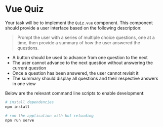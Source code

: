# Vue Quiz

Your task will be to implement the `Quiz.vue` component. This component should provide a user interface based on the following description:

> Prompt the user with a series of multiple choice questions, one at a time, then provide a summary of how the user answered the questions.

- A button should be used to advance from one question to the next
- The user cannot advance to the next question without answering the current question
- Once a question has been answered, the user cannot revisit it
- The summary should display all questions and their respective answers in one view

Below are the relevant command line scripts to enable development:

```bash
# install dependencies
npm install

# run the application with hot reloading
npm run serve
```
